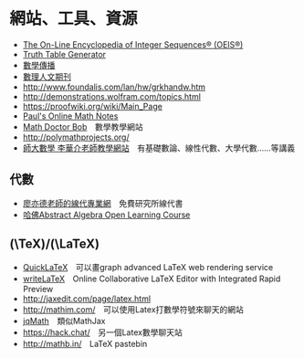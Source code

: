 # 網站、工具、資源

* [The On-Line Encyclopedia of Integer Sequences® (OEIS®)](http://oeis.org/)
* [Truth Table Generator](http://mrieppel.net/prog/truthtable.html)
* [數學傳播](http://web.math.sinica.edu.tw/mathmedia/)
* [數理人文期刊](http://yaucenter.nctu.edu.tw/journal/index.php)
* <http://www.foundalis.com/lan/hw/grkhandw.htm>
* <http://demonstrations.wolfram.com/topics.html>
* <https://proofwiki.org/wiki/Main_Page>
* [Paul's Online Math Notes](http://tutorial.math.lamar.edu/)
* [Math Doctor Bob](http://www.mathdoctorbob.org/default.html)　數學教學網站
* <http://polymathprojects.org/>
* [師大數學 李華介老師教學網站](http://math.ntnu.edu.tw/~li/)　有基礎數論、線性代數、大學代數……等講義


## 代數
* [廖亦德老師的線代專業網](http://mail.im.tku.edu.tw/~idliaw/)　免費研究所線代書
* [哈佛Abstract Algebra Open Learning Course](http://www.extension.harvard.edu/open-learning-initiative/abstract-algebra)


## \(\TeX\)/\(\LaTeX\)
* [QuickLaTeX](http://www.quicklatex.com/)　可以畫graph advanced LaTeX web rendering service
* [writeLaTeX](https://www.writelatex.com/)　Online Collaborative LaTeX Editor with Integrated Rapid Preview
* http://jaxedit.com/page/latex.html
* <http://mathim.com/>　可以使用Latex打數學符號來聊天的網站
* [jqMath](http://mathscribe.com/author/jqmath.html)　類似MathJax
* <https://hack.chat/>　另一個Latex數學聊天站
* <http://mathb.in/>　LaTeX pastebin